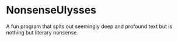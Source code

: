 # NonsenseUlysses
A fun program that spits out seemingly deep and profound text but is nothing but literary nonsense.

